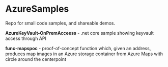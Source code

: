 # AzureSamples
Repo for small code samples, and shareable demos. 

**AzureKeyVault-OnPremAcceess** - .net core sample showing keyvault access through API 

**func-mapspoc** - proof-of-concept function which, given an address, produces map images in an Azure storage container from Azure Maps with circle around the centerpoint 